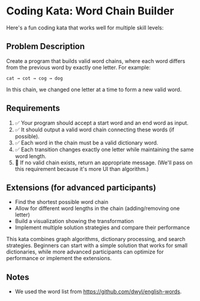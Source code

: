 # Coding Kata: Word Chain Builder

Here's a fun coding kata that works well for multiple skill levels:

## Problem Description

Create a program that builds valid word chains, where each word differs from the previous word by exactly one letter. For example:

```
cat → cot → cog → dog
```

In this chain, we changed one letter at a time to form a new valid word.

## Requirements

1. ✅ Your program should accept a start word and an end word as input.
2. ✅ It should output a valid word chain connecting these words (if possible).
3. ✅ Each word in the chain must be a valid dictionary word.
4. ✅ Each transition changes exactly one letter while maintaining the same word length.
5. 🧁 If no valid chain exists, return an appropriate message. (We'll pass on this requirement because it's more UI than algorithm.)

## Extensions (for advanced participants)

- Find the shortest possible word chain
- Allow for different word lengths in the chain (adding/removing one letter)
- Build a visualization showing the transformation
- Implement multiple solution strategies and compare their performance

This kata combines graph algorithms, dictionary processing, and search strategies. Beginners can start with a simple solution that works for small dictionaries, while more advanced participants can optimize for performance or implement the extensions.

## Notes

- We used the word list from https://github.com/dwyl/english-words.
